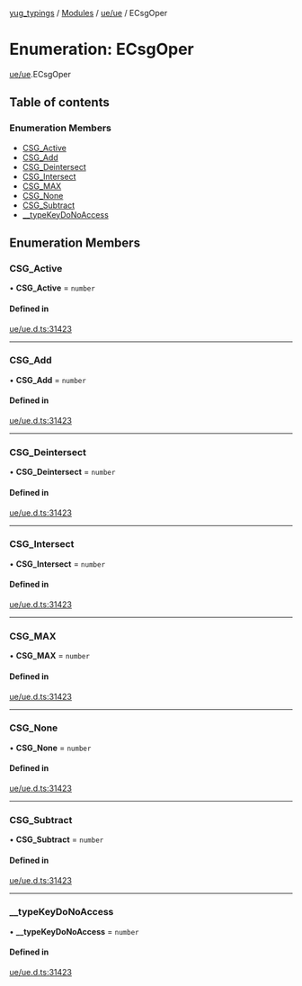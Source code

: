 [yug_typings](../README.md) / [Modules](../modules.md) / [ue/ue](../modules/ue_ue.md) / ECsgOper

# Enumeration: ECsgOper

[ue/ue](../modules/ue_ue.md).ECsgOper

## Table of contents

### Enumeration Members

- [CSG\_Active](ue_ue.ECsgOper.md#csg_active)
- [CSG\_Add](ue_ue.ECsgOper.md#csg_add)
- [CSG\_Deintersect](ue_ue.ECsgOper.md#csg_deintersect)
- [CSG\_Intersect](ue_ue.ECsgOper.md#csg_intersect)
- [CSG\_MAX](ue_ue.ECsgOper.md#csg_max)
- [CSG\_None](ue_ue.ECsgOper.md#csg_none)
- [CSG\_Subtract](ue_ue.ECsgOper.md#csg_subtract)
- [\_\_typeKeyDoNoAccess](ue_ue.ECsgOper.md#__typekeydonoaccess)

## Enumeration Members

### CSG\_Active

• **CSG\_Active** = `number`

#### Defined in

[ue/ue.d.ts:31423](https://github.com/YugMetaverse/yug_typings/blob/b7d9b19/ue/ue.d.ts#L31423)

___

### CSG\_Add

• **CSG\_Add** = `number`

#### Defined in

[ue/ue.d.ts:31423](https://github.com/YugMetaverse/yug_typings/blob/b7d9b19/ue/ue.d.ts#L31423)

___

### CSG\_Deintersect

• **CSG\_Deintersect** = `number`

#### Defined in

[ue/ue.d.ts:31423](https://github.com/YugMetaverse/yug_typings/blob/b7d9b19/ue/ue.d.ts#L31423)

___

### CSG\_Intersect

• **CSG\_Intersect** = `number`

#### Defined in

[ue/ue.d.ts:31423](https://github.com/YugMetaverse/yug_typings/blob/b7d9b19/ue/ue.d.ts#L31423)

___

### CSG\_MAX

• **CSG\_MAX** = `number`

#### Defined in

[ue/ue.d.ts:31423](https://github.com/YugMetaverse/yug_typings/blob/b7d9b19/ue/ue.d.ts#L31423)

___

### CSG\_None

• **CSG\_None** = `number`

#### Defined in

[ue/ue.d.ts:31423](https://github.com/YugMetaverse/yug_typings/blob/b7d9b19/ue/ue.d.ts#L31423)

___

### CSG\_Subtract

• **CSG\_Subtract** = `number`

#### Defined in

[ue/ue.d.ts:31423](https://github.com/YugMetaverse/yug_typings/blob/b7d9b19/ue/ue.d.ts#L31423)

___

### \_\_typeKeyDoNoAccess

• **\_\_typeKeyDoNoAccess** = `number`

#### Defined in

[ue/ue.d.ts:31423](https://github.com/YugMetaverse/yug_typings/blob/b7d9b19/ue/ue.d.ts#L31423)
